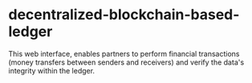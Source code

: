 # decentralized-blockchain-based-ledger
This web interface, enables partners to perform financial transactions (money transfers between senders and receivers) and verify the data's integrity within the ledger.
